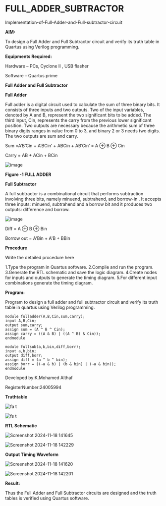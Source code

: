 # FULL_ADDER_SUBTRACTOR

Implementation-of-Full-Adder-and-Full-subtractor-circuit

**AIM:**

To design a Full Adder and Full Subtractor circuit and verify its truth table in Quartus using Verilog programming.

**Equipments Required:**

Hardware – PCs, Cyclone II , USB flasher

Software – Quartus prime

**Full Adder and Full Subtractor**

**Full Adder**

Full adder is a digital circuit used to calculate the sum of three binary bits. It consists of three inputs and two outputs. Two of the input variables, denoted by A and B, represent the two significant bits to be added. The third input, Cin, represents the carry from the previous lower significant position. Two outputs are necessary because the arithmetic sum of three binary digits ranges in value from 0 to 3, and binary 2 or 3 needs two digits. The two outputs are sum and carry.

Sum =A’B’Cin + A’BCin’ + ABCin + AB’Cin’ = A ⊕ B ⊕ Cin 

Carry = AB + ACin + BCin

![image](https://github.com/naavaneetha/FULL_ADDER_SUBTRACTOR/assets/154305477/0f30ba51-5ffb-4198-845f-18e054f675e7)

**Figure -1 FULL ADDER**

**Full Subtractor**

A full subtractor is a combinational circuit that performs subtraction involving three bits, namely minuend, subtrahend, and borrow-in . It accepts three inputs: minuend, subtrahend and a borrow bit and it produces two outputs: difference and borrow.

![image](https://github.com/naavaneetha/FULL_ADDER_SUBTRACTOR/assets/154305477/02b24f51-ab51-4304-9ad6-7b81ffc1ead5)

Diff = A ⊕ B ⊕ Bin 

Borrow out = A'Bin + A'B + BBin

**Procedure**

Write the detailed procedure here

1.Type the program in Quartus software. 
2.Compile and run the program.
3.Generate the RTL schematic and save the logic diagram.
4.Create nodes for inputs and outputs to generate the timing diagram. 
5.For different input combinations generate the timing diagram.

**Program:**

Program to design a full adder and full subtractor circuit and verify its truth table in quartus using Verilog programming.

```
module fulladder(A,B,Cin,sum,carry);
input A,B,Cin;
output sum,carry;
assign sum = (A ^ B ^ Cin);
assign carry = ((A & B) | ((A ^ B) & Cin));
endmodule
```

```
module fullsub(a,b,bin,diff,borr);
input a,b,bin;
output diff,borr;
assign diff = (a ^ b ^ bin);
assign borr = ((~a & b) | (b & bin) | (~a & bin));
endmodule
```

Developed by:K.Mohamed Althaf

RegisterNumber:24005994

**Truthtable**

![fa t](https://github.com/user-attachments/assets/5c813a0e-c8de-4129-b11f-a6b996dcb50e)

![fs t](https://github.com/user-attachments/assets/ab105be3-2883-401d-978b-b326fb812b06)


**RTL Schematic**

![Screenshot 2024-11-18 141645](https://github.com/user-attachments/assets/e020f123-66dd-4c61-b666-de79fcbae30d)

![Screenshot 2024-11-18 142229](https://github.com/user-attachments/assets/bf8d5545-f2a8-4c41-8f59-0cf54630981f)

**Output Timing Waveform**

![Screenshot 2024-11-18 141620](https://github.com/user-attachments/assets/9a597f5b-2b8c-4464-9911-51ac2dc7d542)

![Screenshot 2024-11-18 142201](https://github.com/user-attachments/assets/be86cc51-8933-4a53-a538-23ecb5511a01)

**Result:**

Thus the Full Adder and Full Subtractor circuits are designed and the truth tables is verified using Quartus software.




